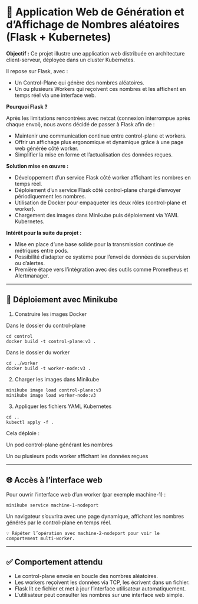 # 🔢 Application Web de Génération et d’Affichage de Nombres aléatoires (Flask + Kubernetes)

**Objectif :**
Ce projet illustre une application web distribuée en architecture client-serveur, déployée dans un cluster Kubernetes.

Il repose sur Flask, avec :
- Un Control-Plane qui génère des nombres aléatoires.
- Un ou plusieurs Workers qui reçoivent ces nombres et les affichent en temps réel via une interface web.

**Pourquoi Flask ?**

Après les limitations rencontrées avec netcat (connexion interrompue après chaque envoi), nous avons décidé de passer à Flask afin de :
- Maintenir une communication continue entre control-plane et workers.
- Offrir un affichage plus ergonomique et dynamique grâce à une page web générée côté worker.
- Simplifier la mise en forme et l’actualisation des données reçues.

**Solution mise en œuvre :**
- Développement d’un service Flask côté worker affichant les nombres en temps réel.
- Déploiement d’un service Flask côté control-plane chargé d’envoyer périodiquement les nombres.
- Utilisation de Docker pour empaqueter les deux rôles (control-plane et worker).
- Chargement des images dans Minikube puis déploiement via YAML Kubernetes.

**Intérêt pour la suite du projet :**

- Mise en place d’une base solide pour la transmission continue de métriques entre pods.
- Possibilité d’adapter ce système pour l’envoi de données de supervision ou d’alertes.
- Première étape vers l’intégration avec des outils comme Prometheus et Alertmanager.

---

## 🚀 Déploiement avec Minikube
1. Construire les images Docker

Dans le dossier du control-plane
```shell
cd control
docker build -t control-plane:v3 .
```

Dans le dossier du worker
```shell
cd ../worker
docker build -t worker-node:v3 .
```
2. Charger les images dans Minikube
```shell
minikube image load control-plane:v3
minikube image load worker-node:v3
```

3. Appliquer les fichiers YAML Kubernetes

```shell
cd ..
kubectl apply -f .
```

Cela déploie :

Un pod control-plane générant les nombres

Un ou plusieurs pods worker affichant les données reçues

---

## 🌐 Accès à l’interface web
Pour ouvrir l’interface web d’un worker (par exemple machine-1) :

```shell
minikube service machine-1-nodeport
```

Un navigateur s’ouvrira avec une page dynamique, affichant les nombres générés par le control-plane en temps réel.

    💡 Répéter l’opération avec machine-2-nodeport pour voir le comportement multi-worker.

---

## ✅ Comportement attendu

- Le control-plane envoie en boucle des nombres aléatoires.
- Les workers reçoivent les données via TCP, les écrivent dans un fichier.
- Flask lit ce fichier et met à jour l’interface utilisateur automatiquement.
- L'utilisateur peut consulter les nombres sur une interface web simple.
